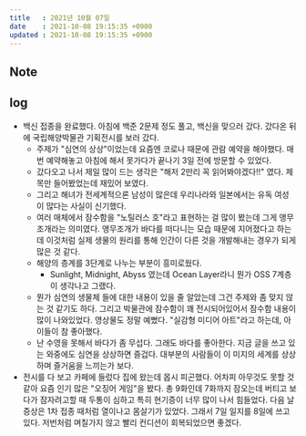 ```yaml
---
title   : 2021년 10월 07일
date    : 2021-10-08 19:15:35 +0900
updated : 2021-10-08 19:15:35 +0900
---
```

## Note 


## log 
- 백신 접종을 완료했다. 아침에 백준 2문제 정도 풀고, 백신을 맞으러 갔다. 갔다온 뒤에 국립해양박물관 기획전시를 보러 갔다.  
	- 주제가 "심연의 상상"이었는데 요즘엔 코로나 때문에 관람 예약을 해야했다. 매번 예약해놓고 아침에 해서 못가다가 끝나기 3일 전에 방문할 수 있었다.  
	- 갔다오고 나서 제일 많이 드는 생각은 "해저 2만리 꼭 읽어봐야겠다!!" 였다. 제목만 들어봤었는데 재밌어 보였다.
	- 그리고 해녀가 전세계적으론 남성이 많은데 우리나라와 일본에서는 유독 여성이 많다는 사실이 신기했다. 
	- 여러 매체에서 잠수함을 "노틸러스 호"라고 표현하는 걸 많이 봤는데 그게 앵무조개라는 의미였다. 앵무조개가 바다를 떠다니는 모습 때문에 지어졌다고 하는데 이것처럼 실제 생물의 원리를 통해 인간이 다른 것을 개발해내는 경우가 되게 많은 것 같다. 
	- 해양의 층계를 3단계로 나누는 부분이 흥미로웠다.  
		- Sunlight, Midnight, Abyss 였는데 Ocean Layer라니 뭔가 OSS 7계층이 생각나고 그랬다.  
	- 뭔가 심연의 생물체 들에 대한 내용이 있을 줄 알았는데 그건 주제와 좀 맞지 않는 것 같기도 하다. 그리고 박물관에 잠수함이 꽤 전시되어있어서 잠수함 내용이 많이 나와있었다. 영상물도 정말 예뻤다. "실감형 미디어 아트"라고 하는데, 아이들이 참 좋아했다. 
	- 난 수영을 못해서 바다가 좀 무섭다. 그래도 바다를 좋아한다. 지금 글을 쓰고 있는 와중에도 심연을 상상하면 즐겁다. 대부분의 사람들이 이 미지의 세계를 상상하며 즐거움을 느끼는가 보다.
- 전시를 다 보고 카페에 들렀다 집에 왔는데 몹시 피곤했다. 어차피 아무것도 못할 것 같아 요즘 인기 많은 "오징어 게임"을 봤다. 총 9화인데 7화까지 잠오는데 버티고 보다가 잠자려고할 때 두통이 심하고 특히 현기증이 너무 많이 나서 힘들었다. 다음 날 증상은 1차 접종 때처럼 열이나고 몸살기가 있었다. 그래서 7일 일지를 8일에 쓰고 있다. 저번처럼 며칠가지 않고 빨리 컨디션이 회복되었으면 좋겠다.
